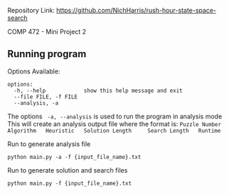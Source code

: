 
Repository Link: https://github.com/NichHarris/rush-hour-state-space-search

COMP 472 - Mini Project 2
## Running program

Options Available:
```
options:
  -h, --help            show this help message and exit
  --file FILE, -f FILE
  --analysis, -a
```

The options ``` -a, --analysis``` is used to run the program in analysis mode
This will create an analysis output file where the format is:
```Puzzle Number	 Algorithm	 Heuristic	 Solution Length	 Search Length	 Runtime```

Run to generate analysis file
```
python main.py -a -f {input_file_name}.txt
```

Run to generate solution and search files
```
python main.py -f {input_file_name}.txt
```